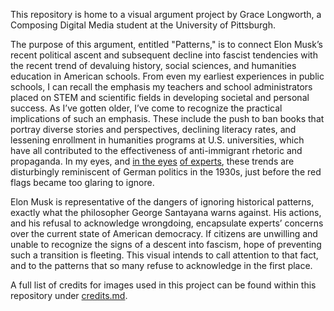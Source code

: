 This repository is home to a visual argument project by Grace Longworth, a Composing Digital Media student at the University of Pittsburgh. 

The purpose of this argument, entitled "Patterns," is to connect Elon Musk’s recent political ascent and subsequent decline into fascist tendencies with the recent trend of devaluing history, social sciences, and humanities education in American schools. From even my earliest experiences in public schools, I can recall the emphasis my teachers and school administrators placed on STEM and scientific fields in developing societal and personal success. As I’ve gotten older, I’ve come to recognize the practical implications of such an emphasis. These include the push to ban books that portray diverse stories and perspectives, declining literacy rates, and lessening enrollment in humanities programs at U.S. universities, which have all contributed to the effectiveness of anti-immigrant rhetoric and propaganda. In my eyes, and [in the eyes](https://www.minnpost.com/community-voices/2020/10/1930s-germany-and-2020-usa-should-we-fear-the-parallels/) [of experts](https://washdiplomat.com/american-democracy-under-threat-some-parallels-with-1920s-germany/), these trends are disturbingly reminiscent of German politics in the 1930s, just before the red flags became too glaring to ignore. 

Elon Musk is representative of the dangers of ignoring historical patterns, exactly what the philosopher George Santayana warns against. His actions, and his refusal to acknowledge wrongdoing, encapsulate experts’ concerns over the current state of American democracy. If citizens are unwilling and unable to recognize the signs of a descent into fascism, hope of preventing such a transition is fleeting. This visual intends to call attention to that fact, and to the patterns that so many refuse to acknowledge in the first place. 

A full list of credits for images used in this project can be found within this repository under [credits.md](https://github.com/longworthgrace23/visual-argument-2025spring/blob/main/credits.md). 

